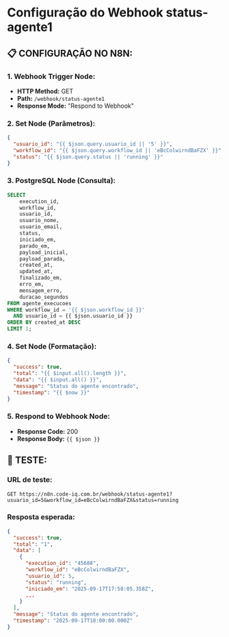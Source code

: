 # Configuração do Webhook status-agente1

## 📋 **CONFIGURAÇÃO NO N8N:**

### **1. Webhook Trigger Node:**
- **HTTP Method:** GET
- **Path:** `/webhook/status-agente1`
- **Response Mode:** "Respond to Webhook"

### **2. Set Node (Parâmetros):**
```json
{
  "usuario_id": "{{ $json.query.usuario_id || '5' }}",
  "workflow_id": "{{ $json.query.workflow_id || 'eBcColwirndBaFZX' }}",
  "status": "{{ $json.query.status || 'running' }}"
}
```

### **3. PostgreSQL Node (Consulta):**
```sql
SELECT 
    execution_id,
    workflow_id,
    usuario_id,
    usuario_nome,
    usuario_email,
    status,
    iniciado_em,
    parado_em,
    payload_inicial,
    payload_parada,
    created_at,
    updated_at,
    finalizado_em,
    erro_em,
    mensagem_erro,
    duracao_segundos
FROM agente_execucoes 
WHERE workflow_id = '{{ $json.workflow_id }}' 
  AND usuario_id = {{ $json.usuario_id }}
ORDER BY created_at DESC 
LIMIT 1;
```

### **4. Set Node (Formatação):**
```json
{
  "success": true,
  "total": "{{ $input.all().length }}",
  "data": "{{ $input.all() }}",
  "message": "Status do agente encontrado",
  "timestamp": "{{ $now }}"
}
```

### **5. Respond to Webhook Node:**
- **Response Code:** 200
- **Response Body:** `{{ $json }}`

## 🎯 **TESTE:**

### **URL de teste:**
```
GET https://n8n.code-iq.com.br/webhook/status-agente1?usuario_id=5&workflow_id=eBcColwirndBaFZX&status=running
```

### **Resposta esperada:**
```json
{
  "success": true,
  "total": "1",
  "data": [
    {
      "execution_id": "45688",
      "workflow_id": "eBcColwirndBaFZX",
      "usuario_id": 5,
      "status": "running",
      "iniciado_em": "2025-09-17T17:58:05.358Z",
      ...
    }
  ],
  "message": "Status do agente encontrado",
  "timestamp": "2025-09-17T18:00:00.000Z"
}
```
